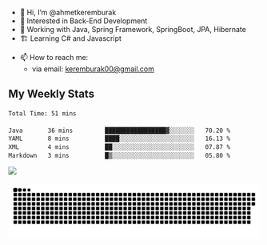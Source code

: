 - 👋 Hi, I’m @ahmetkeremburak
- 👀 Interested in Back-End Development
- 🌱 Working with Java, Spring Framework, SpringBoot, JPA, Hibernate
- 🏗️ Learning C# and Javascript
<!---
- :book: Currently reading "[Guin Saga](https://en.wikipedia.org/wiki/Guin_Saga)"
- :tv: Currently playing "[KartRider: Drift](https://store.steampowered.com/app/1184140/KartRider_Drift/)"
--->
- 📫 How to reach me:  
  - via email: keremburak00@gmail.com
<!---
- 💞️ I’m looking to collaborate on ...
--->

<!---
ahmetkeremburak/ahmetkeremburak is a ✨ special ✨ repository because its `README.md` (this file) appears on your GitHub profile.
You can click the Preview link to take a look at your changes.
--->
## My Weekly Stats
<!--START_SECTION:waka-->

```txt
Total Time: 51 mins

Java       36 mins         █████████████████▓░░░░░░░   70.20 %
YAML       8 mins          ████░░░░░░░░░░░░░░░░░░░░░   16.13 %
XML        4 mins          ██░░░░░░░░░░░░░░░░░░░░░░░   07.87 %
Markdown   3 mins          █▒░░░░░░░░░░░░░░░░░░░░░░░   05.80 %
```

<!--END_SECTION:waka-->


![](https://komarev.com/ghpvc/?username=ahmetkeremburak&color=green&style=flat&label=Visitors)


<a href="https://github.com/ahmetkeremburak"><img src="contributions.svg"></a>

